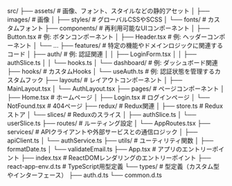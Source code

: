 src/
├── assets/          # 画像、フォント、スタイルなどの静的アセット
│   ├── images/      # 画像
│   ├── styles/      # グローバルCSSやSCSS
│   └── fonts/       # カスタムフォント
├── components/      # 再利用可能なUIコンポーネント
│   ├── Button.tsx   # 例: ボタンコンポーネント
│   ├── Header.tsx   # 例: ヘッダーコンポーネント
│   └── ...
├── features/        # 特定の機能やドメインロジックに関連するコード
│   ├── auth/        # 例: 認証関連
│   │   ├── LoginForm.tsx
│   │   ├── authSlice.ts
│   │   └── hooks.ts
│   └── dashboard/   # 例: ダッシュボード関連
├── hooks/           # カスタムHooks
│   └── useAuth.ts   # 例: 認証状態を管理するカスタムフック
├── layouts/         # レイアウトコンポーネント
│   ├── MainLayout.tsx
│   └── AuthLayout.tsx
├── pages/           # ページコンポーネント
│   ├── Home.tsx     # ホームページ
│   ├── Login.tsx    # ログインページ
│   └── NotFound.tsx # 404ページ
├── redux/           # Redux関連
│   ├── store.ts     # Reduxストア
│   └── slices/      # Reduxのスライス
│       ├── authSlice.ts
│       └── userSlice.ts
├── routes/          # ルーティング設定
│   └── AppRoutes.tsx
├── services/        # APIクライアントや外部サービスとの通信ロジック
│   ├── apiClient.ts
│   └── authService.ts
├── utils/           # ユーティリティ関数
│   ├── formatDate.ts
│   └── validateEmail.ts
├── App.tsx          # アプリのエントリーポイント
├── index.tsx        # ReactDOMレンダリングのエントリーポイント
├── react-app-env.d.ts # TypeScript用型定義
└── types/           # 型定義（カスタム型やインターフェース）
    ├── auth.d.ts
    └── common.d.ts
